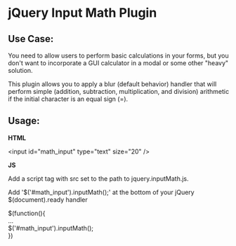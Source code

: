 jQuery Input Math Plugin
========================

Use Case:
---------

You need to allow users to perform basic calculations in your forms, but you don't want to incorporate a GUI calculator in a modal or some other "heavy" solution. 

This plugin allows you to apply a blur (default behavior) handler that will perform simple (addition, subtraction, multiplication, and division) arithmetic if the initial character is an equal sign (=).

Usage:
------
**HTML**

&lt;input id="math_input" type="text" size="20" /&gt;

**JS**

Add a script tag with src set to the path to jquery.inputMath.js.

Add '$('#math_input').inputMath();' at the bottom of your jQuery $(document).ready handler

$(function(){  
  ...  
  $('#math_input').inputMath();  
})
